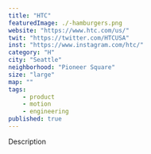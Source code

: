 ```yaml
---
title: "HTC"
featuredImage: ./-hamburgers.png
website: "https://www.htc.com/us/"
twit: "https://twitter.com/HTCUSA"
inst: "https://www.instagram.com/htc/"
category: "H"
city: "Seattle"
neighborhood: "Pioneer Square"
size: "large"
map: ""
tags:
    - product
    - motion
    - engineering
published: true
---
```


Description
